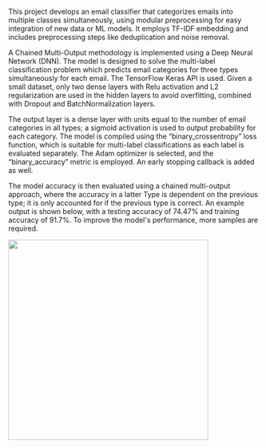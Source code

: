 This project develops an email classifier that categorizes emails into multiple classes simultaneously, using modular preprocessing for easy integration of new data or ML models. It employs TF-IDF embedding and includes preprocessing steps like deduplication and noise removal. 


A Chained Multi-Output methodology is implemented using a Deep Neural Network (DNN). The model is designed to solve the multi-label classification problem which predicts email categories for three types simultaneously for each email. The TensorFlow Keras API is used. Given a small dataset, only two dense layers with Relu activation and L2 regularization are used in the hidden layers to avoid overfitting, combined with Dropout and BatchNormalization layers. 


The output layer is a dense layer with units equal to the number of email categories in all types; a sigmoid activation is used to output probability for each category. The model is compiled using the “binary_crossentropy” loss function, which is suitable for multi-label classifications as each label is evaluated separately. The Adam optimizer is selected, and the “binary_accuracy” metric is employed. An early stopping callback is added as well.


The model accuracy is then evaluated using a chained multi-output approach, where the accuracy in a latter Type is dependent on the previous type; it is only accounted for if the previous type is correct. An example output is shown below, with a testing accuracy of 74.47% and training accuracy of 91.7%. To improve the model's performance, more samples are required.


<img src="https://github.com/user-attachments/assets/3ddf9957-d4b2-4c49-8813-11e13fb92592" width="400" />


